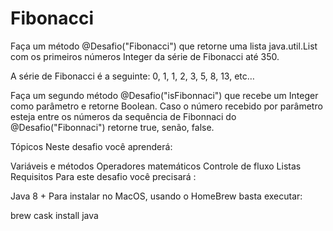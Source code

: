 # Fibonacci

Faça um método @Desafio("Fibonacci") que retorne uma lista java.util.List com os primeiros números Integer da série de Fibonacci até 350.

A série de Fibonacci é a seguinte: 0, 1, 1, 2, 3, 5, 8, 13, etc…

Faça um segundo método @Desafio("isFibonnaci") que recebe um Integer como parâmetro e retorne Boolean. Caso o número recebido por parâmetro esteja entre os números da sequência de Fibonnaci do @Desafio("Fibonnaci") retorne true, senão, false.

Tópicos
Neste desafio você aprenderá:

Variáveis e métodos
Operadores matemáticos
Controle de fluxo
Listas
Requisitos
​Para este desafio você precisará :

Java 8 +
Para instalar no MacOS, usando o HomeBrew basta executar:

brew cask install java
